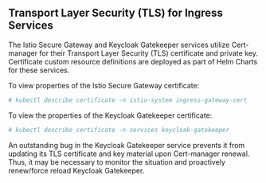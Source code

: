 ## Transport Layer Security \(TLS\) for Ingress Services

The Istio Secure Gateway and Keycloak Gatekeeper services utilize Cert-manager for their Transport Layer Security \(TLS\) certificate and private key. Certificate custom resource definitions are deployed as part of Helm Charts for these services.

To view properties of the Istio Secure Gateway certificate:

```bash
# kubectl describe certificate -n istio-system ingress-gateway-cert
```

To view the properties of the Keycloak Gatekeeper certificate:

```bash
# kubectl describe certificate -n services keycloak-gatekeeper
```

An outstanding bug in the Keycloak Gatekeeper service prevents it from updating its TLS certificate and key material upon Cert-manager renewal. Thus, it may be necessary to monitor the situation and proactively renew/force reload Keycloak Gatekeeper.



